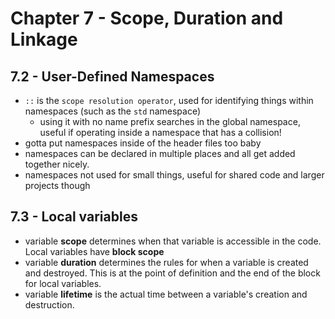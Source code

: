 # Chapter 7 - Scope, Duration and Linkage

## 7.2 - User-Defined Namespaces

- `::` is the `scope resolution operator`, used for identifying things within namespaces (such as the `std` namespace)
  - using it with no name prefix searches in the global namespace, useful if operating inside a namespace that has a collision!
- gotta put namespaces inside of the header files too baby
- namespaces can be declared in multiple places and all get added together nicely.
- namespaces not used for small things, useful for shared code and larger projects though

## 7.3 - Local variables

- variable **scope** determines when that variable is accessible in the code. Local variables have **block scope**
- variable **duration** determines the rules for when a variable is created and destroyed. This is at the point of definition and the end of the block for local variables.
- variable **lifetime** is the actual time between a variable's creation and destruction.
